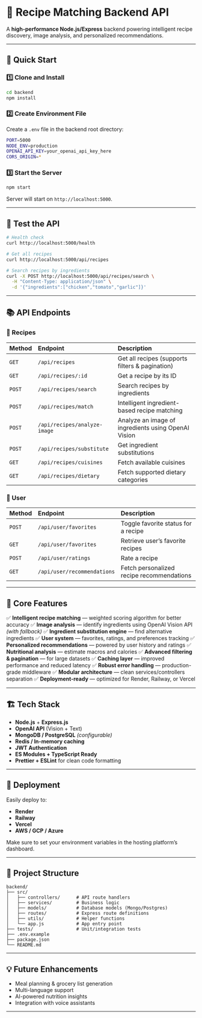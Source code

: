 # 🍳 Recipe Matching Backend API

A **high-performance Node.js/Express** backend powering intelligent recipe discovery, image analysis, and personalized recommendations.

---

## 🚀 Quick Start

### 1️⃣ Clone and Install
```bash
cd backend
npm install
````

### 2️⃣ Create Environment File

Create a `.env` file in the backend root directory:

```bash
PORT=5000
NODE_ENV=production
OPENAI_API_KEY=your_openai_api_key_here
CORS_ORIGIN=*
```

### 3️⃣ Start the Server

```bash
npm start
```

Server will start on `http://localhost:5000`.

---

## 🧪 Test the API

```bash
# Health check
curl http://localhost:5000/health

# Get all recipes
curl http://localhost:5000/api/recipes

# Search recipes by ingredients
curl -X POST http://localhost:5000/api/recipes/search \
  -H "Content-Type: application/json" \
  -d '{"ingredients":["chicken","tomato","garlic"]}'
```

---

## 📚 API Endpoints

### 🔸 Recipes

| Method | Endpoint                     | Description                                         |
| :----- | :--------------------------- | :-------------------------------------------------- |
| `GET`  | `/api/recipes`               | Get all recipes (supports filters & pagination)     |
| `GET`  | `/api/recipes/:id`           | Get a recipe by its ID                              |
| `POST` | `/api/recipes/search`        | Search recipes by ingredients                       |
| `POST` | `/api/recipes/match`         | Intelligent ingredient-based recipe matching        |
| `POST` | `/api/recipes/analyze-image` | Analyze an image of ingredients using OpenAI Vision |
| `POST` | `/api/recipes/substitute`    | Get ingredient substitutions                        |
| `GET`  | `/api/recipes/cuisines`      | Fetch available cuisines                            |
| `GET`  | `/api/recipes/dietary`       | Fetch supported dietary categories                  |

### 🔸 User

| Method | Endpoint                    | Description                               |
| :----- | :-------------------------- | :---------------------------------------- |
| `POST` | `/api/user/favorites`       | Toggle favorite status for a recipe       |
| `GET`  | `/api/user/favorites`       | Retrieve user’s favorite recipes          |
| `POST` | `/api/user/ratings`         | Rate a recipe                             |
| `GET`  | `/api/user/recommendations` | Fetch personalized recipe recommendations |

---

## 🧠 Core Features

✅ **Intelligent recipe matching** — weighted scoring algorithm for better accuracy
✅ **Image analysis** — identify ingredients using OpenAI Vision API *(with fallback)*
✅ **Ingredient substitution engine** — find alternative ingredients
✅ **User system** — favorites, ratings, and preferences tracking
✅ **Personalized recommendations** — powered by user history and ratings
✅ **Nutritional analysis** — estimate macros and calories
✅ **Advanced filtering & pagination** — for large datasets
✅ **Caching layer** — improved performance and reduced latency
✅ **Robust error handling** — production-grade middleware
✅ **Modular architecture** — clean services/controllers separation
✅ **Deployment-ready** — optimized for Render, Railway, or Vercel

---

## 🏗️ Tech Stack

* **Node.js** + **Express.js**
* **OpenAI API** (Vision + Text)
* **MongoDB / PostgreSQL** *(configurable)*
* **Redis / In-memory caching**
* **JWT Authentication**
* **ES Modules + TypeScript Ready**
* **Prettier + ESLint** for clean code formatting

---

## 🚀 Deployment

Easily deploy to:

* **Render**
* **Railway**
* **Vercel**
* **AWS / GCP / Azure**

Make sure to set your environment variables in the hosting platform’s dashboard.

---

## 🧩 Project Structure

```
backend/
├── src/
│   ├── controllers/      # API route handlers
│   ├── services/         # Business logic
│   ├── models/           # Database models (Mongo/Postgres)
│   ├── routes/           # Express route definitions
│   ├── utils/            # Helper functions
│   └── app.js            # App entry point
├── tests/                # Unit/integration tests
├── .env.example
├── package.json
└── README.md
```

---

## 💡 Future Enhancements

* Meal planning & grocery list generation
* Multi-language support
* AI-powered nutrition insights
* Integration with voice assistants

---
